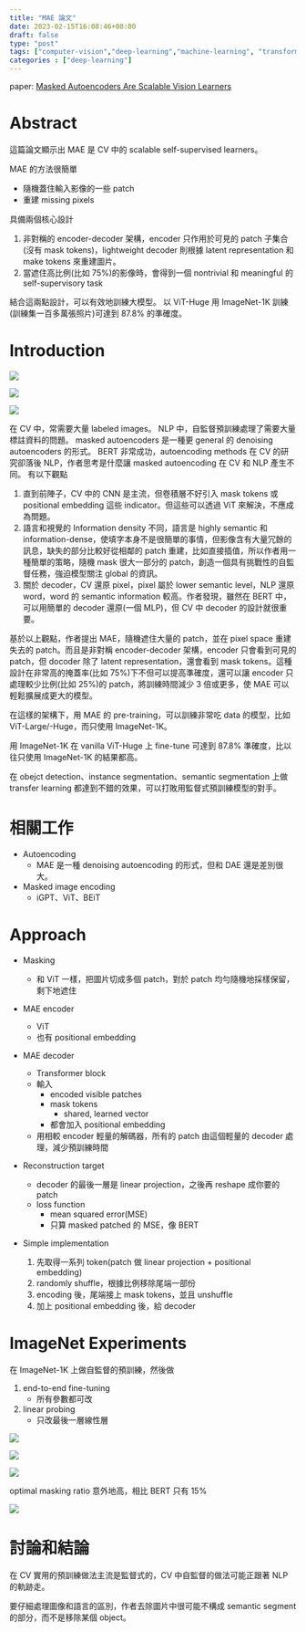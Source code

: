 ```yaml
---
title: "MAE 論文"
date: 2023-02-15T16:08:46+08:00
draft: false
type: "post"
tags: ["computer-vision","deep-learning","machine-learning", "transformer", "attention", "self-attention"]
categories : ["deep-learning"]
---
```


paper: [Masked Autoencoders Are Scalable Vision Learners](https://arxiv.org/abs/2111.06377)

# Abstract
這篇論文顯示出 MAE 是 CV 中的 scalable self-supervised learners。

MAE 的方法很簡單
- 隨機蓋住輸入影像的一些 patch
- 重建 missing pixels

具備兩個核心設計
1. 非對稱的 encoder-decoder 架構，encoder 只作用於可見的 patch 子集合(沒有 mask tokens)，lightweight decoder 則根據 latent representation 和 make tokens 來重建圖片。
2. 當遮住高比例(比如 75%)的影像時，會得到一個 nontrivial 和 meaningful 的 self-supervisory task

結合這兩點設計，可以有效地訓練大模型。
以 ViT-Huge 用 ImageNet-1K 訓練(訓練集一百多萬張照片)可達到 87.8% 的準確度。

# Introduction

![](/Blog/images/deep-learning/MAE/intro.png)

![](/Blog/images/deep-learning/MAE/valid-example.png)

![](/Blog/images/deep-learning/MAE/valid-example-2.png)

在 CV 中，常需要大量 labeled images。
NLP 中，自監督預訓練處理了需要大量標註資料的問題。
masked autoencoders 是一種更 general 的 denoising autoencoders 的形式。
BERT 非常成功，autoencoding methods 在 CV 的研究卻落後 NLP，作者思考是什麼讓 masked autoencoding 在 CV 和 NLP 產生不同。
有以下觀點
1. 直到前陣子，CV 中的 CNN 是主流，但卷積層不好引入 mask tokens 或 positional embedding 這些 indicator。但這些可以透過 ViT 來解決，不應成為問題。
2. 語言和視覺的 Information density 不同，語言是 highly semantic 和 information-dense，使填字本身不是很簡單的事情，但影像含有大量冗餘的訊息，缺失的部分比較好從相鄰的 patch 重建，比如直接插值，所以作者用一種簡單的策略，隨機 mask 很大一部分的 patch，創造一個具有挑戰性的自監督任務，強迫模型關注 global 的資訊。
3. 關於 decoder，CV 還原 pixel，pixel 屬於 lower semantic level，NLP 還原 word，word 的 semantic information 較高。作者發現，雖然在 BERT 中，可以用簡單的 decoder 還原(一個 MLP)，但 CV 中 decoder 的設計就很重要。

基於以上觀點，作者提出 MAE，隨機遮住大量的 patch，並在 pixel space 重建失去的 patch。而且是非對稱 encoder-decoder 架構，encoder 只會看到可見的 patch，但 docoder 除了 latent representation，還會看到 mask tokens。這種設計在非常高的掩蓋率(比如 75%)下不但可以提高準確度，還可以讓 encoder 只處理較少比例(比如 25%)的 patch，將訓練時間減少 3 倍或更多，使 MAE 可以輕鬆擴展成更大的模型。

在這樣的架構下，用 MAE 的 pre-training，可以訓練非常吃 data 的模型，比如 ViT-Large/-Huge，而只使用 ImageNet-1K。

用 ImageNet-1K 在 vanilla ViT-Huge 上 fine-tune 可達到 87.8% 準確度，比以往只使用 ImageNet-1K 的結果都高。

在 obejct detection、instance segmentation、semantic segmentation 上做 transfer learning 都達到不錯的效果，可以打敗用監督式預訓練模型的對手。

# 相關工作
- Autoencoding
    - MAE 是一種 denoising autoencoding 的形式，但和 DAE 還是差別很大。
- Masked image encoding
    - iGPT、ViT、BEiT

# Approach
- Masking
    - 和 ViT 一樣，把圖片切成多個 patch，對於 patch 均勻隨機地採樣保留，剩下地遮住

- MAE encoder
    - ViT
    - 也有 positional embedding
- MAE decoder
    - Transformer block
    - 輸入
        - encoded visible patches
        - mask tokens
            - shared, learned vector
        - 都會加入 positional embedding
    - 用相較 encoder 輕量的解碼器，所有的 patch 由這個輕量的 decoder 處理，減少預訓練時間
- Reconstruction target
    - decoder 的最後一層是 linear projection，之後再 reshape 成你要的  patch
    - loss function
        - mean squared error(MSE)
        - 只算 masked patched 的 MSE，像 BERT
    
- Simple implementation
    1. 先取得一系列 token(patch 做 linear projection + positional embedding)
    2. randomly shuffle，根據比例移除尾端一部份
    3. encoding 後，尾端接上 mask tokens，並且 unshuffle
    4. 加上 positional embedding 後，給 decoder

# ImageNet Experiments
在 ImageNet-1K 上做自監督的預訓練，然後做
1. end-to-end fine-tuning
    - 所有參數都可改
2. linear probing
    - 只改最後一層線性層

![](/Blog/images/deep-learning/MAE/vit-mae.png)

![](/Blog/images/deep-learning/MAE/result.png)

![](/Blog/images/deep-learning/MAE/ratio-result.png)

optimal masking ratio 意外地高，相比 BERT 只有 15% 

![](/Blog/images/deep-learning/MAE/fine-tune-blocks.png)


# 討論和結論

在 CV 實用的預訓練做法主流是監督式的，CV 中自監督的做法可能正跟著 NLP 的軌跡走。

要仔細處理圖像和語言的區別，作者去除圖片中很可能不構成 semantic segment 的部分，而不是移除某個 object。